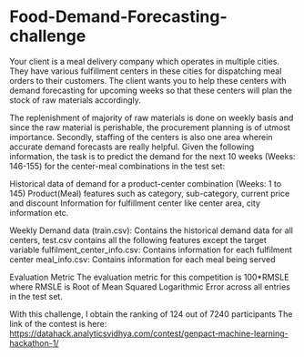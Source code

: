 # Food-Demand-Forecasting-challenge
Your client is a meal delivery company which operates in multiple cities. They have various fulfillment centers in these cities for dispatching meal orders to their customers. The client wants you to help these centers with demand forecasting for upcoming weeks so that these centers will plan the stock of raw materials accordingly.

The replenishment of majority of raw materials is done on weekly basis and since the raw material is perishable, the procurement planning is of utmost importance. Secondly, staffing of the centers is also one area wherein accurate demand forecasts are really helpful. Given the following information, the task is to predict the demand for the next 10 weeks (Weeks: 146-155) for the center-meal combinations in the test set:  

Historical data of demand for a product-center combination (Weeks: 1 to 145)
Product(Meal) features such as category, sub-category, current price and discount
Information for fulfillment center like center area, city information etc.
 

Weekly Demand data (train.csv): Contains the historical demand data for all centers, test.csv contains all the following features except the target variable
fulfilment_center_info.csv: Contains information for each fulfilment center
meal_info.csv: Contains information for each meal being served
 

Evaluation Metric
The evaluation metric for this competition is 100*RMSLE where RMSLE is Root of Mean Squared Logarithmic Error across all entries in the test set.

With this challenge, I obtain the ranking of 124 out of 7240 participants
The link of the contest is here: https://datahack.analyticsvidhya.com/contest/genpact-machine-learning-hackathon-1/
